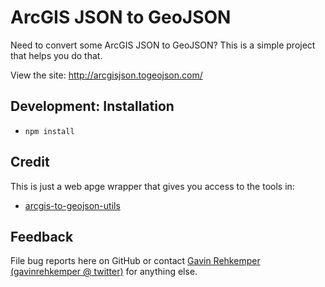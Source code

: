 ArcGIS JSON to GeoJSON
======================

Need to convert some ArcGIS JSON to GeoJSON? This is a simple project that helps you do that.

View the site: http://arcgisjson.togeojson.com/


Development: Installation
--------

- `npm install`

Credit
------

This is just a web apge wrapper that gives you access to the tools in:

* [arcgis-to-geojson-utils](https://github.com/Esri/arcgis-to-geojson-utils)


Feedback
--------

File bug reports here on GitHub or contact [Gavin Rehkemper](http://github.com/gavinr) [(gavinrehkemper @ twitter)](http://twitter.com/gavinrehkemper) for anything else.
